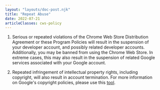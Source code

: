 ```yaml
---
layout: "layouts/doc-post.njk"
title: "Repeat Abuse"
date: 2022-07-21
articleClasses: cws-policy
---
```


1. Serious or repeated violations of the Chrome Web Store Distribution Agreement or these Program
   Policies will result in the suspension of your developer account, and possibly related developer
   accounts. Additionally, you may be banned from using the Chrome Web Store. In extreme cases, this
   may also result in the suspension of related Google services associated with your Google account.

1. Repeated infringement of intellectual property rights, including copyright, will also result in
   account termination. For more information on Google's copyright policies, please use this
   [tool][tool].

[tool]: http://www.google.com/support/bin/static.py?page=ts.cs&ts=1114905
